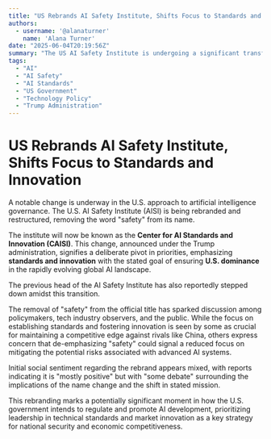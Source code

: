 ```yaml
---
title: "US Rebrands AI Safety Institute, Shifts Focus to Standards and Innovation"
authors:
  - username: '@alanaturner'
    name: 'Alana Turner'
date: "2025-06-04T20:19:56Z"
summary: "The US AI Safety Institute is undergoing a significant transformation, removing 'safety' from its name to become the Center for AI Standards and Innovation (CAISI). This shift, occurring under the Trump administration, signals a new emphasis on ensuring US dominance in AI standards, sparking debate about the future direction of AI governance."
tags:
  - "AI"
  - "AI Safety"
  - "AI Standards"
  - "US Government"
  - "Technology Policy"
  - "Trump Administration"
---
```


# US Rebrands AI Safety Institute, Shifts Focus to Standards and Innovation

A notable change is underway in the U.S. approach to artificial intelligence governance. The U.S. AI Safety Institute (AISI) is being rebranded and restructured, removing the word "safety" from its name.

The institute will now be known as the **Center for AI Standards and Innovation (CAISI)**. This change, announced under the Trump administration, signifies a deliberate pivot in priorities, emphasizing **standards and innovation** with the stated goal of ensuring **U.S. dominance** in the rapidly evolving global AI landscape.

The previous head of the AI Safety Institute has also reportedly stepped down amidst this transition.

The removal of "safety" from the official title has sparked discussion among policymakers, tech industry observers, and the public. While the focus on establishing standards and fostering innovation is seen by some as crucial for maintaining a competitive edge against rivals like China, others express concern that de-emphasizing "safety" could signal a reduced focus on mitigating the potential risks associated with advanced AI systems.

Initial social sentiment regarding the rebrand appears mixed, with reports indicating it is "mostly positive" but with "some debate" surrounding the implications of the name change and the shift in stated mission.

This rebranding marks a potentially significant moment in how the U.S. government intends to regulate and promote AI development, prioritizing leadership in technical standards and market innovation as a key strategy for national security and economic competitiveness.
